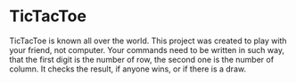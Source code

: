 # TicTacToe
TicTacToe is known all over the world.
This project was created to play with your friend, not computer. Your commands need to be written in such way, that the first digit is the number of row, the second one is the number of column.
It checks the result, if anyone wins, or if there is a draw.
